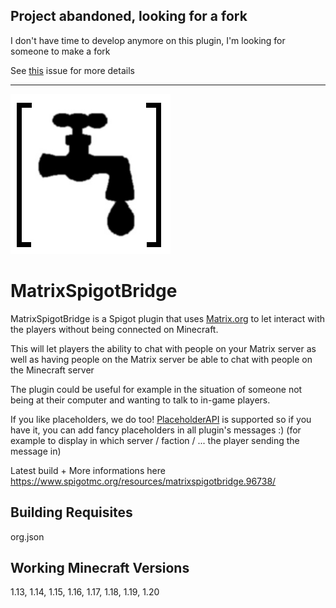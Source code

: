 ## Project abandoned, looking for a fork

I don't have time to develop anymore on this plugin, I'm looking for someone to make a fork

See [this](https://github.com/lautriva/matrix-spigot-bridge/issues/9) issue for more details

--------

[![Logo](https://github.com/dav64/matrix-spigot-bridge/raw/master/logo.jpg)](https://github.com/dav64/matrix-spigot-bridge/raw/master/logo.jpg)

# MatrixSpigotBridge

MatrixSpigotBridge is a Spigot plugin that uses [Matrix.org](https://matrix.org 'An instant messaging protocol') to let interact with the players without being connected on Minecraft.

This will let players the ability to chat with people on your Matrix server as well as having people on the Matrix server be able to chat with people on the Minecraft server

The plugin could be useful for example in the situation of someone not being at their computer and wanting to talk to in-game players.

If you like placeholders, we do too!
[PlaceholderAPI](https://www.spigotmc.org/resources/placeholderapi.6245 'Plugin PlaceholderAPI by clip') is supported so if you have it, you can add fancy placeholders in all plugin's messages :)
(for example to display in which server / faction / ... the player sending the message in)

Latest build + More informations here https://www.spigotmc.org/resources/matrixspigotbridge.96738/

## Building Requisites
org.json

## Working Minecraft Versions
1.13, 1.14, 1.15, 1.16, 1.17, 1.18, 1.19, 1.20

